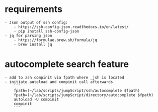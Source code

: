 # requirements
    - Json output of ssh config:
        - https://ssh-config-json.readthedocs.io/en/latest/
        - pip install ssh-config-json
    - jq for parsing json
        - https://formulae.brew.sh/formula/jq
        - brew install jq

# autocomplete search feature
    - add to zsh compinit via fpath where _jsh is located
    - initiate autoload and compinit call afterwards
        ```
        fpath=(~/lab/scripts/jumpScript/ssh/autocomplete $fpath)
        fpath=(~/lab/scripts/jumpScript/directory/autocomplete $fpath)
        autoload -U compinit
        compinit
        ```
